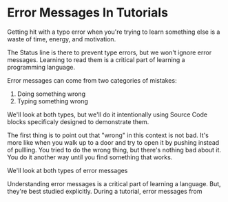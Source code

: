 # Error Messages In Tutorials

Getting hit with a typo error when you're trying to 
learn something else is a waste of time, energy, and 
motivation.

The Status line is there to prevent type errors, 
but we won't ignore error messages. Learning to read 
them is a critical part of learning a programming 
language.

Error messages can come from two categories of mistakes:

1. Doing something wrong 
2. Typing something wrong

We'll look at both types, but we'll do it intentionally
using Source Code blocks specificaly designed to 
demonstrate them. 


The first thing is to point out that "wrong" in this
context is not bad. It's more like when you walk
up to a door and try to open it by pushing instead
of pullling. You tried to do the wrong thing, but 
there's nothing bad about it. You do it another way
until you find something that works. 

We'll look at both types of error messages







Understanding error messages is a critical part of
learning a language. But, they're best studied
explicitly. During a tutorial, error messages from

